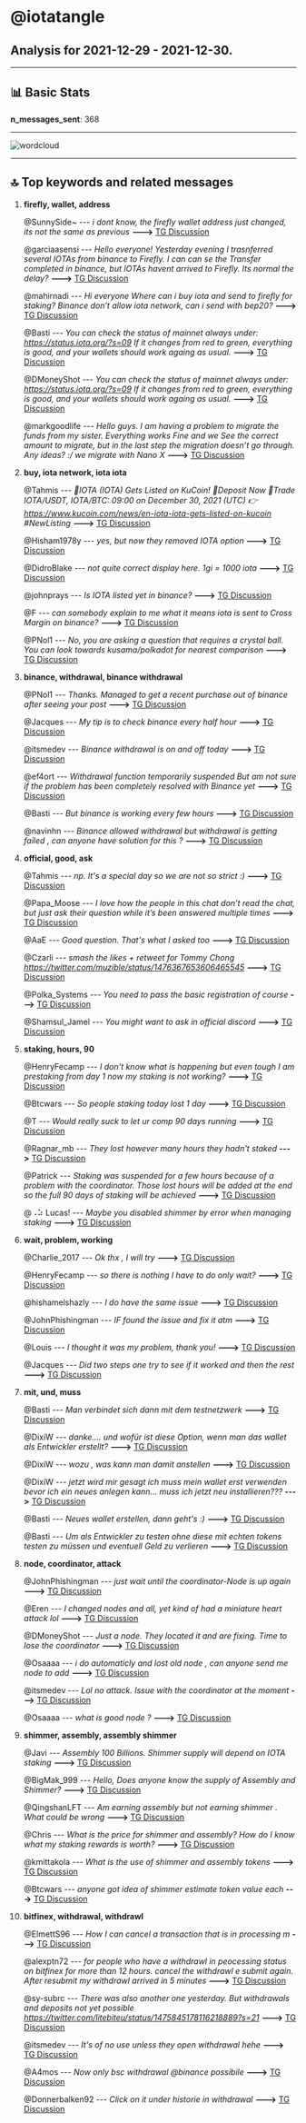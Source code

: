 # **@iotatangle**
 ## Analysis for **2021-12-29** - **2021-12-30**.

---

## 📊 **Basic Stats**

**n_messages_sent**: 368

---
![wordcloud](iotatangle_1Days_wordcloud.png)

---


## 🔝 **Top keywords and related messages**

1. **firefly, wallet, address**

    @SunnySide~ --- *i dont know, the firefly wallet address just changed, its not the same as previous* **--->** [TG Discussion](https://t.me/iotatangle/304281)

    @garciaasensi --- *Hello everyone! Yesterday evening I trasnferred several IOTAs from binance to Firefly. I can can se the Transfer completed in binance, but IOTAs havent arrived to Firefly. Its normal the delay?* **--->** [TG Discussion](https://t.me/iotatangle/304415)

    @mahirnadi --- *Hi everyone Where can i buy iota and send to firefly for staking? Binance don’t allow iota network, can i send with bep20?* **--->** [TG Discussion](https://t.me/iotatangle/304739)

    @Basti --- *You can check the status of mainnet always under:  https://status.iota.org/?s=09  If it changes from red to green, everything is good, and your wallets should work againg as usual.* **--->** [TG Discussion](https://t.me/iotatangle/304484)

    @DMoneyShot --- *You can check the status of mainnet always under:  https://status.iota.org/?s=09  If it changes from red to green, everything is good, and your wallets should work againg as usual.* **--->** [TG Discussion](https://t.me/iotatangle/304448)

    @markgoodlife --- *Hello guys. I am having a problem to migrate the funds from my sister. Everything works Fine and we See the correct amount to migrate, but in the last step the migration doesn’t go through. Any ideas? :/ we migrate with Nano X* **--->** [TG Discussion](https://t.me/iotatangle/303981)

2. **buy, iota network, iota iota**

    @Tahmis --- *💎IOTA (IOTA) Gets Listed on KuCoin! 🤑Deposit Now 🚀Trade IOTA/USDT, IOTA/BTC: 09:00 on December 30, 2021 (UTC) 👉https://www.kucoin.com/news/en-iota-iota-gets-listed-on-kucoin #NewListing* **--->** [TG Discussion](https://t.me/iotatangle/304461)

    @Hisham1978y --- *yes, but now they removed IOTA option* **--->** [TG Discussion](https://t.me/iotatangle/304156)

    @DidroBlake --- *not quite correct display here.  1gi = 1000 iota* **--->** [TG Discussion](https://t.me/iotatangle/304945)

    @johnprays --- *Is IOTA listed yet in binance?* **--->** [TG Discussion](https://t.me/iotatangle/304976)

    @F --- *can somebody explain to me what it means iota is sent to Cross Margin on binance?* **--->** [TG Discussion](https://t.me/iotatangle/304536)

    @PNol1 --- *No, you are asking a question that requires a crystal ball. You can look towards kusama/polkadot for nearest comparison* **--->** [TG Discussion](https://t.me/iotatangle/305068)

3. **binance, withdrawal, binance withdrawal**

    @PNol1 --- *Thanks. Managed to get a recent purchase out of binance after seeing your post* **--->** [TG Discussion](https://t.me/iotatangle/303975)

    @Jacques --- *My tip is to check binance every half hour* **--->** [TG Discussion](https://t.me/iotatangle/304191)

    @itsmedev --- *Binance withdrawal is on and off today* **--->** [TG Discussion](https://t.me/iotatangle/304151)

    @ef4ort --- *Withdrawal function temporarily suspended But am not sure if the problem has been completely resolved with Binance yet* **--->** [TG Discussion](https://t.me/iotatangle/304224)

    @Basti --- *But binance is working every few hours* **--->** [TG Discussion](https://t.me/iotatangle/304745)

    @navinhn --- *Binance allowed withdrawal but withdrawal is getting failed , can anyone have solution for this ?* **--->** [TG Discussion](https://t.me/iotatangle/304347)

4. **official, good, ask**

    @Tahmis --- *np. It's a special day so we are not so strict :)* **--->** [TG Discussion](https://t.me/iotatangle/304020)

    @Papa_Moose --- *I love how the people in this chat don’t read the chat, but just ask their question while it’s been answered multiple times* **--->** [TG Discussion](https://t.me/iotatangle/304546)

    @AaE --- *Good question. That's what I asked too* **--->** [TG Discussion](https://t.me/iotatangle/304258)

    @Czarli --- *smash the likes + retweet for Tommy Chong  https://twitter.com/muzible/status/1476367653606465545* **--->** [TG Discussion](https://t.me/iotatangle/304915)

    @Polka_Systems --- *You need to pass the basic registration of course* **--->** [TG Discussion](https://t.me/iotatangle/304897)

    @Shamsul_Jamel --- *You might want to ask in official discord* **--->** [TG Discussion](https://t.me/iotatangle/304286)

5. **staking, hours, 90**

    @HenryFecamp --- *I don't know what is happening but even tough I am prestaking from day 1 now my staking is not working?* **--->** [TG Discussion](https://t.me/iotatangle/304480)

    @Btcwars --- *So people staking today lost 1 day* **--->** [TG Discussion](https://t.me/iotatangle/304265)

    @T --- *Would really suck to let ur comp 90 days running* **--->** [TG Discussion](https://t.me/iotatangle/304131)

    @Ragnar_mb --- *They lost however many hours they hadn't staked* **--->** [TG Discussion](https://t.me/iotatangle/304267)

    @Patrick --- *Staking was suspended for a few hours because of a problem with the coordinator. Those lost hours will be added at the end so the full 90 days of staking will be achieved* **--->** [TG Discussion](https://t.me/iotatangle/304779)

    @⠠⠵ Lucas! --- *Maybe you disabled shimmer by error when managing staking* **--->** [TG Discussion](https://t.me/iotatangle/304093)

6. **wait, problem, working**

    @Charlie_2017 --- *Ok thx , I will try* **--->** [TG Discussion](https://t.me/iotatangle/304057)

    @HenryFecamp --- *so there is nothing I have to do only wait?* **--->** [TG Discussion](https://t.me/iotatangle/304491)

    @hishamelshazly --- *I do have the same issue* **--->** [TG Discussion](https://t.me/iotatangle/304403)

    @JohnPhishingman --- *IF found the issue and fix it atm* **--->** [TG Discussion](https://t.me/iotatangle/304515)

    @Louis --- *I thought it was my problem, thank you!* **--->** [TG Discussion](https://t.me/iotatangle/304507)

    @Jacques --- *Did two steps one try to see if it worked and then the rest* **--->** [TG Discussion](https://t.me/iotatangle/304194)

7. **mit, und, muss**

    @Basti --- *Man verbindet sich dann mit dem testnetzwerk* **--->** [TG Discussion](https://t.me/iotatangle/304105)

    @DixiW --- *danke.... und wofür ist diese Option, wenn man das wallet als Entwickler erstellt?* **--->** [TG Discussion](https://t.me/iotatangle/304104)

    @DixiW --- *wozu , was kann man damit anstellen* **--->** [TG Discussion](https://t.me/iotatangle/304107)

    @DixiW --- *jetzt wird mir gesagt ich muss mein wallet erst verwenden bevor ich ein neues anlegen kann... muss ich jetzt neu installieren???* **--->** [TG Discussion](https://t.me/iotatangle/304082)

    @Basti --- *Neues wallet erstellen, dann geht's :)* **--->** [TG Discussion](https://t.me/iotatangle/304078)

    @Basti --- *Um als Entwickler zu testen ohne diese mit echten tokens testen zu müssen und eventuell Geld zu verlieren* **--->** [TG Discussion](https://t.me/iotatangle/304111)

8. **node, coordinator, attack**

    @JohnPhishingman --- *just wait until the coordinator-Node is up again* **--->** [TG Discussion](https://t.me/iotatangle/304512)

    @Eren --- *I changed nodes and all, yet kind of had a miniature heart attack lol* **--->** [TG Discussion](https://t.me/iotatangle/304426)

    @DMoneyShot --- *Just a node. They located it and are fixing. Time to lose the coordinator* **--->** [TG Discussion](https://t.me/iotatangle/304406)

    @Osaaaa --- *i do automaticly and lost  old node ,  can anyone send me  node to add* **--->** [TG Discussion](https://t.me/iotatangle/304375)

    @itsmedev --- *Lol no attack. Issue with the coordinator at the moment* **--->** [TG Discussion](https://t.me/iotatangle/304476)

    @Osaaaa --- *what is  good  node ?* **--->** [TG Discussion](https://t.me/iotatangle/304388)

9. **shimmer, assembly, assembly shimmer**

    @Javi --- *Assembly 100 Billions. Shimmer supply will depend on IOTA staking* **--->** [TG Discussion](https://t.me/iotatangle/304696)

    @BigMak_999 --- *Hello, Does anyone know the supply of Assembly and Shimmer?* **--->** [TG Discussion](https://t.me/iotatangle/304693)

    @QingshanLFT --- *Am earning assembly but not earning shimmer . What could be wrong* **--->** [TG Discussion](https://t.me/iotatangle/304090)

    @Chris --- *What is the price for shimmer and assembly? How do I know what my staking rewards is worth?* **--->** [TG Discussion](https://t.me/iotatangle/304250)

    @kmittakola --- *What is the use of shimmer and assembly tokens* **--->** [TG Discussion](https://t.me/iotatangle/304953)

    @Btcwars --- *anyone got idea of shimmer estimate token value each* **--->** [TG Discussion](https://t.me/iotatangle/304943)

10. **bitfinex, withdrawal, withdrawl**

    @ElmettS96 --- *How I can cancel a transaction that is in processing m* **--->** [TG Discussion](https://t.me/iotatangle/304137)

    @alexptn72 --- *for people who have a withdrawl in peocessing status on bitfinex for more than 12 hours. cancel the withdrawl e submit again. After resubmit my withdrawl arrived in 5 minutes* **--->** [TG Discussion](https://t.me/iotatangle/304025)

    @sy-subrc --- *There was also another one yesterday. But withdrawals and deposits not yet possible  https://twitter.com/litebiteu/status/1475845178116218889?s=21* **--->** [TG Discussion](https://t.me/iotatangle/304689)

    @itsmedev --- *It's of no use unless they open withdrawal  hehe* **--->** [TG Discussion](https://t.me/iotatangle/304466)

    @A4mos --- *Now only bsc withdrawal @binance possibile* **--->** [TG Discussion](https://t.me/iotatangle/304142)

    @Donnerbalken92 --- *Click on it under historie in withdrawal* **--->** [TG Discussion](https://t.me/iotatangle/304139)

